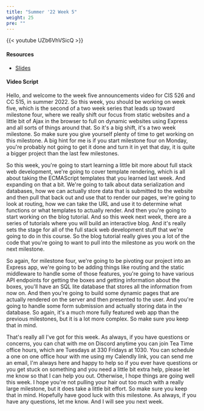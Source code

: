 ```yaml
---
title: "Summer '22 Week 5"
weight: 25
pre: ""
---
```


{{< youtube UZb6VhVSicQ >}}

#### Resources

* <a href="slides" target="_blank">Slides</a>

#### Video Script

Hello, and welcome to the week five announcements video for CIS 526 and CC 515, in summer 2022. So this week, you should be working on week five, which is the second of a two week series that leads up toward milestone four, where we really shift our focus from static websites and a little bit of Ajax in the browser to full on dynamic websites using Express and all sorts of things around that. So it's a big shift, it's a two week milestone. So make sure you give yourself plenty of time to get working on this milestone. A big hint for me is if you start milestone four on Monday, you're probably not going to get it done and turn it in yet that day, it is quite a bigger project than the last few milestones. 

So this week, you're going to start learning a little bit more about full stack web development, we're going to cover template rendering, which is all about taking the ECMAScript templates that you learned last week. And expanding on that a bit. We're going to talk about data serialization and databases, how we can actually store data that is submitted to the website and then pull that back out and use that to render our pages, we're going to look at routing, how we can take the URL and use it to determine what functions or what templates to actually render. And then you're going to start working on the blog tutorial. And so this week next week, there are a series of tutorials where you will build an interactive blog. And it's really sets the stage for all of the full stack web development stuff that we're going to do in this course. So the blog tutorial really gives you a lot of the code that you're going to want to pull into the milestone as you work on the next milestone. 

So again, for milestone four, we're going to be pivoting our project into an Express app, we're going to be adding things like routing and the static middleware to handle some of those features, you're going to have various API endpoints for getting the boxes and getting information about the boxes, you'll have an SQL lite database that stores all the information from now on. And then you're going to build some dynamic pages that are actually rendered on the server and then presented to the user. And you're going to handle some form submission and actually storing data in the database. So again, it's a much more fully featured web app than the previous milestones, but it is a lot more complex. So make sure you keep that in mind. 

That's really all I've got for this week. As always, if you have questions or concerns, you can chat with me on Discord anytime you can join Tea Time office hours, which are Tuesdays at 330 Fridays at 1030. You can schedule a one on one office hour with me using my Calendly link, you can send me an email, I'm always here and happy to help so if you ever have questions or you get stuck on something and you need a little bit extra help, please let me know so that I can help you out. Otherwise, I hope things are going well this week. I hope you're not pulling your hair out too much with a really large milestone, but it does take a little bit effort. So make sure you keep that in mind. Hopefully have good luck with this milestone. As always, if you have any questions, let me know. And I will see you next week. 

